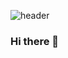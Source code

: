 ![header](https://capsule-render.vercel.app/api?type=waving&color=timeGradient&height=200&section=header&text=Welcom%20to%20ITak21's%20Github!&fontAlignY=35&fontSize=35&desc=I'm%20studying&descAlign=66&descAlignY=55)
### Hi there 👋

<!--
**ITak21/ITak21** is a ✨ _special_ ✨ repository because its `README.md` (this file) appears on your GitHub profile.

Here are some ideas to get you started:

- 🔭 I’m currently working on ...
- 🌱 I’m currently learning ...
- 👯 I’m looking to collaborate on ...
- 🤔 I’m looking for help with ...
- 💬 Ask me about ...
- 📫 How to reach me: ...
- 😄 Pronouns: ...
- ⚡ Fun fact: ...
-->
